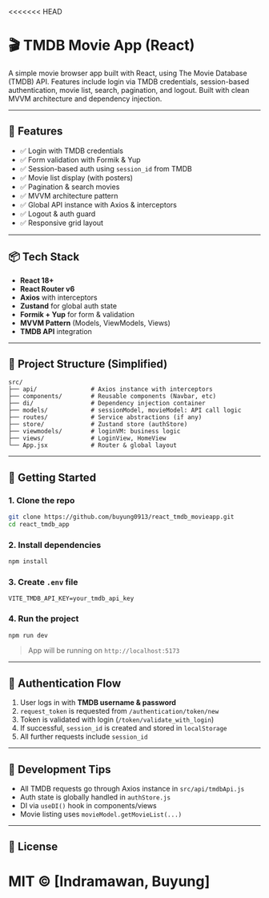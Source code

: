 <<<<<<< HEAD
# 🎬 TMDB Movie App (React)

A simple movie browser app built with React, using The Movie Database (TMDB) API. Features include login via TMDB credentials, session-based authentication, movie list, search, pagination, and logout. Built with clean MVVM architecture and dependency injection.

---

## 🧩 Features

- ✅ Login with TMDB credentials
- ✅ Form validation with Formik & Yup
- ✅ Session-based auth using `session_id` from TMDB
- ✅ Movie list display (with posters)
- ✅ Pagination & search movies
- ✅ MVVM architecture pattern
- ✅ Global API instance with Axios & interceptors
- ✅ Logout & auth guard
- ✅ Responsive grid layout

---

## 📦 Tech Stack

- **React 18+**
- **React Router v6**
- **Axios** with interceptors
- **Zustand** for global auth state
- **Formik + Yup** for form & validation
- **MVVM Pattern** (Models, ViewModels, Views)
- **TMDB API** integration

---

## 📁 Project Structure (Simplified)

```
src/
├── api/               # Axios instance with interceptors
├── components/        # Reusable components (Navbar, etc)
├── di/                # Dependency injection container
├── models/            # sessionModel, movieModel: API call logic
├── routes/            # Service abstractions (if any)
├── store/             # Zustand store (authStore)
├── viewmodels/        # loginVM: business logic
├── views/             # LoginView, HomeView
└── App.jsx            # Router & global layout
```

---

## 🚀 Getting Started

### 1. Clone the repo

```bash
git clone https://github.com/buyung0913/react_tmdb_movieapp.git
cd react_tmdb_app
```

### 2. Install dependencies

```bash
npm install
```

### 3. Create `.env` file

```env
VITE_TMDB_API_KEY=your_tmdb_api_key
```

### 4. Run the project

```bash
npm run dev
```

> App will be running on `http://localhost:5173`

---

## 🔐 Authentication Flow

1. User logs in with **TMDB username & password**
2. `request_token` is requested from `/authentication/token/new`
3. Token is validated with login (`/token/validate_with_login`)
4. If successful, `session_id` is created and stored in `localStorage`
5. All further requests include `session_id`

---

## 🧪 Development Tips

- All TMDB requests go through Axios instance in `src/api/tmdbApi.js`
- Auth state is globally handled in `authStore.js`
- DI via `useDI()` hook in components/views
- Movie listing uses `movieModel.getMovieList(...)`

---

## 📝 License

MIT © [Indramawan, Buyung]
=======